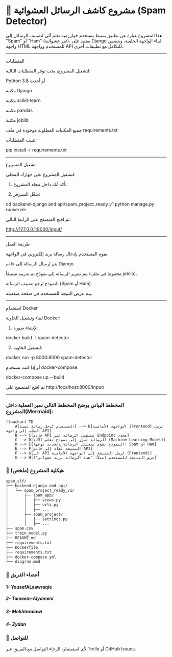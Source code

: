 # 🧠 مشروع كاشف الرسائل العشوائية (Spam Detector)

هذا المشروع عبارة عن تطبيق بسيط يستخدم خوارزمية تعلم آلي لتصنيف الرسائل إلى "Spam" أو "Ham" (غير عشوائية). يعتمد على Django لبناء الواجهة الخلفية، ويتضمن واجهة HTML للمستخدم وواجهة API للتكامل مع تطبيقات أخرى.


---

المتطلبات

لتشغيل المشروع، يجب توفر المتطلبات التالية:

Python 3.8 أو أحدث

مكتبة Django

مكتبة scikit-learn

مكتبة pandas

مكتبة joblib


جميع المكتبات المطلوبة موجودة في ملف requirements.txt

تثبيت المتطلبات:

pip install -r requirements.txt


---

تشغيل المشروع

لتشغيل المشروع على جهازك المحلي:

1. تأكد أنك داخل مجلد المشروع


2. شغّل السيرفر:



cd backend-django and api/spam_project_ready_v1 python manage.py runserver

ثم افتح المتصفح على الرابط التالي:

http://127.0.0.1:8000/input/


---

طريقة العمل

يقوم المستخدم بإدخال رسالة بريد إلكتروني في الواجهة.

يتم إرسال الرسالة إلى خادم Django.

يتم تمرير الرسالة إلى نموذج تم تدريبه مسبقاً (محفوظ في ملف joblib).

النموذج يُرجع تصنيف الرسالة (Spam أو Ham).

يتم عرض النتيجة للمستخدم في صفحة منفصلة.



---



استخدام Docker

لبناء وتشغيل الحاوية Docker:

1. لإنشاء صورة:



docker build -t spam-detector .

2. لتشغيل الحاوية:



docker run -p 8000:8000 spam-detector


أو إذا كنت تستخدم docker-compose:

docker-compose up --build


ثم افتح المتصفح على http://localhost:8000/input/


---

### المخطط البياني يوضح المخطط التالي سير العملية داخل المشروع(Mermaid):
```mermaid
flowchart TD
    A[المستخدم يُدخل رسالة نصية] --> B[الواجهة الأمامية (Frontend) ترسل الطلب إلى واجهة API]
    B --> C[خادم API يستقبل الرسالة عبر Endpoint محدد]
    C --> D[الرسالة تُمرّر إلى نموذج تعلم الآلة (Machine Learning Model)]
    D --> E[النموذج يقوم بتحليل الرسالة وتحديد نوعها: Spam أو Ham]
    E --> F[النتيجة تُعاد إلى خادم API]
    F --> G[الـ API يُرسل النتيجة إلى الواجهة الأمامية (Frontend)]
    G --> H[عرض النتيجة للمستخدم (مثلاً: "هذه الرسالة بريد عشوائي")]
```

### 📂 هيكلية المشروع (ملخص)
```bash
spam_clf/
├── backend-django and api/
│   └── spam_project_ready_v1/
│       ├── spam_app/
│       │   ├── views.py
│       │   ├── urls.py
│       │   ├── ...
│       ├── spam_project/
│       │   ├── settings.py
│       │   ├── ...
├── spam.csv
├── train_model.py
├── README.md
├── requirements.txt
├── Dockerfile
├── requirements.txt
├── docker-compose.yml
└── diagram.mmd
```
### 👥 أعضاء الفريق
#### 1- YousefALsawraqie 
##### 2- Tameem-Alyameni
##### 3- Mokhtaralawi
##### 4- Zydan 

### 📧 للتواصل
لأي استفسار، الرجاء التواصل مع الفريق عبر Trello أو GitHub Issues.
